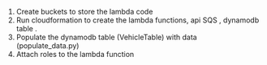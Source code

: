 1. Create buckets to store the lambda code
3. Run cloudformation to create the lambda functions, api SQS , dynamodb table .
4. Populate the dynamodb table (VehicleTable) with data (populate_data.py)
4. Attach roles to the lambda function
